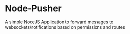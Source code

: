 # Node-Pusher
A simple NodeJS Application to forward messages to websockets/notifications based on permissions and routes

